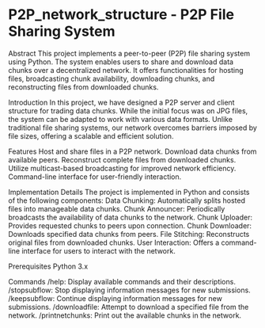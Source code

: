 # P2P_network_structure - P2P File Sharing System

Abstract
This project implements a peer-to-peer (P2P) file sharing system using Python. The system enables users to share and download data chunks over a decentralized network. It offers functionalities for hosting files, broadcasting chunk availability, downloading chunks, and reconstructing files from downloaded chunks.

Introduction
In this project, we have designed a P2P server and client structure for trading data chunks. While the initial focus was on JPG files, the system can be adapted to work with various data formats. Unlike traditional file sharing systems, our network overcomes barriers imposed by file sizes, offering a scalable and efficient solution.

Features
Host and share files in a P2P network.
Download data chunks from available peers.
Reconstruct complete files from downloaded chunks.
Utilize multicast-based broadcasting for improved network efficiency.
Command-line interface for user-friendly interaction.


Implementation Details
The project is implemented in Python and consists of the following components:
Data Chunking: Automatically splits hosted files into manageable data chunks.
Chunk Announcer: Periodically broadcasts the availability of data chunks to the network.
Chunk Uploader: Provides requested chunks to peers upon connection.
Chunk Downloader: Downloads specified data chunks from peers.
File Stitching: Reconstructs original files from downloaded chunks.
User Interaction: Offers a command-line interface for users to interact with the network.

Prerequisites
Python 3.x

Commands
/help: Display available commands and their descriptions.
/stopsubflow: Stop displaying information messages for new submissions.
/keepsubflow: Continue displaying information messages for new submissions.
/downloadfile: Attempt to download a specified file from the network.
/printnetchunks: Print out the available chunks in the network.
